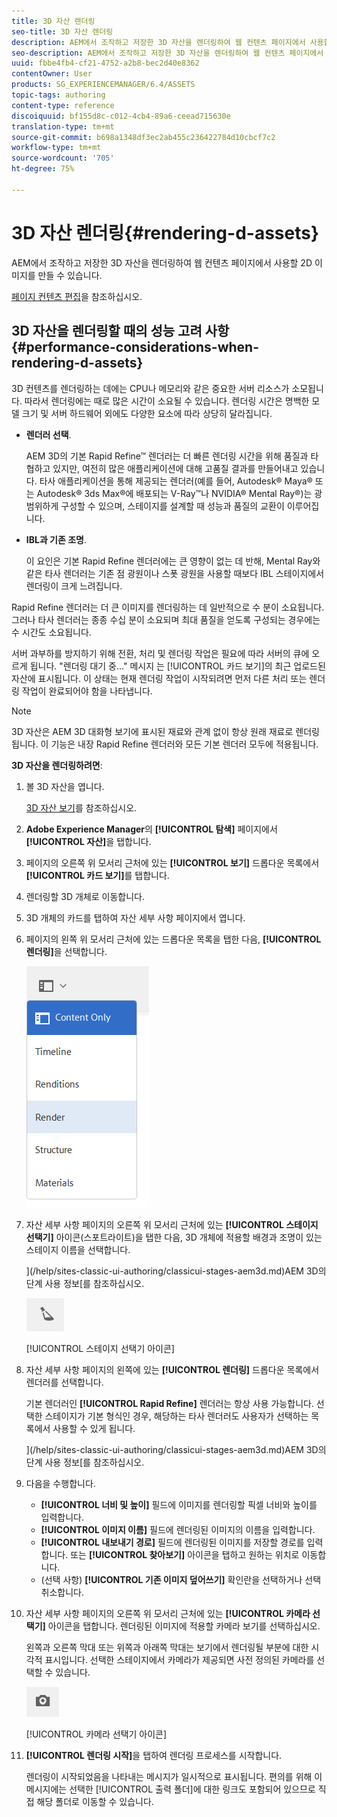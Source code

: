 ```yaml
---
title: 3D 자산 렌더링
seo-title: 3D 자산 렌더링
description: AEM에서 조작하고 저장한 3D 자산을 렌더링하여 웹 컨텐츠 페이지에서 사용할 2D 이미지를 만들 수 있습니다.
seo-description: AEM에서 조작하고 저장한 3D 자산을 렌더링하여 웹 컨텐츠 페이지에서 사용할 2D 이미지를 만들 수 있습니다.
uuid: fbbe4fb4-cf21-4752-a2b8-bec2d40e8362
contentOwner: User
products: SG_EXPERIENCEMANAGER/6.4/ASSETS
topic-tags: authoring
content-type: reference
discoiquuid: bf155d8c-c012-4cb4-89a6-ceead715630e
translation-type: tm+mt
source-git-commit: b698a1348df3ec2ab455c236422784d10cbcf7c2
workflow-type: tm+mt
source-wordcount: '705'
ht-degree: 75%

---
```



# 3D 자산 렌더링{#rendering-d-assets}

AEM에서 조작하고 저장한 3D 자산을 렌더링하여 웹 컨텐츠 페이지에서 사용할 2D 이미지를 만들 수 있습니다.

[페이지 컨텐츠 편집](/help/sites-authoring/qg-page-authoring.md#editing-your-page-content)을 참조하십시오.

## 3D 자산을 렌더링할 때의 성능 고려 사항 {#performance-considerations-when-rendering-d-assets}

3D 컨텐츠를 렌더링하는 데에는 CPU나 메모리와 같은 중요한 서버 리소스가 소모됩니다. 따라서 렌더링에는 때로 많은 시간이 소요될 수 있습니다. 렌더링 시간은 명백한 모델 크기 및 서버 하드웨어 외에도 다양한 요소에 따라 상당히 달라집니다.

* **렌더러 선택**.

    AEM 3D의 기본 Rapid Refine™ 렌더러는 더 빠른 렌더링 시간을 위해 품질과 타협하고 있지만, 여전히 많은 애플리케이션에 대해 고품질 결과를 만들어내고 있습니다. 타사 애플리케이션을 통해 제공되는 렌더러(예를 들어, Autodesk® Maya® 또는 Autodesk® 3ds Max®에 배포되는 V-Ray™나 NVIDIA® Mental Ray®)는 광범위하게 구성할 수 있으며, 스테이지를 설계할 때 성능과 품질의 교환이 이루어집니다.

* **IBL과 기존 조명**.

   이 요인은 기본 Rapid Refine 렌더러에는 큰 영향이 없는 데 반해, Mental Ray와 같은 타사 렌더러는 기존 점 광원이나 스폿 광원을 사용할 때보다 IBL 스테이지에서 렌더링이 크게 느려집니다.

Rapid Refine 렌더러는 더 큰 이미지를 렌더링하는 데 일반적으로 수 분이 소요됩니다. 그러나 타사 렌더러는 종종 수십 분이 소요되며 최대 품질을 얻도록 구성되는 경우에는 수 시간도 소요됩니다.

서버 과부하를 방지하기 위해 전환, 처리 및 렌더링 작업은 필요에 따라 서버의 큐에 오르게 됩니다. &quot;렌더링 대기 중...&quot; 메시지 는 [!UICONTROL 카드 보기]의 최근 업로드된 자산에 표시됩니다. 이 상태는 현재 렌더링 작업이 시작되려면 먼저 다른 처리 또는 렌더링 작업이 완료되어야 함을 나타냅니다.

>[!NOTE]
>
>3D 자산은 AEM 3D 대화형 보기에 표시된 재료와 관계 없이 항상 원래 재료로 렌더링됩니다. 이 기능은 내장 Rapid Refine 렌더러와 모든 기본 렌더러 모두에 적용됩니다.

**3D 자산을 렌더링하려면**:

1. 볼 3D 자산을 엽니다.

   [3D 자산 보기](/help/sites-classic-ui-authoring/classicui-view-3d-assets.md)를 참조하십시오.

1. **Adobe Experience Manager**&#x200B;의 **[!UICONTROL 탐색]** 페이지에서 **[!UICONTROL 자산]**&#x200B;을 탭합니다.
1. 페이지의 오른쪽 위 모서리 근처에 있는 **[!UICONTROL 보기]** 드롭다운 목록에서 **[!UICONTROL 카드 보기]**&#x200B;를 탭합니다.
1. 렌더링할 3D 개체로 이동합니다.

1. 3D 개체의 카드를 탭하여 자산 세부 사항 페이지에서 엽니다.
1. 페이지의 왼쪽 위 모서리 근처에 있는 드롭다운 목록을 탭한 다음, **[!UICONTROL 렌더링]**&#x200B;을 선택합니다.

   ![chlimage_1-13](assets/chlimage_1-13.png)

1. 자산 세부 사항 페이지의 오른쪽 위 모서리 근처에 있는 **[!UICONTROL 스테이지 선택기]** 아이콘(스포트라이트)을 탭한 다음, 3D 개체에 적용할 배경과 조명이 있는 스테이지 이름을 선택합니다.

   ](/help/sites-classic-ui-authoring/classicui-stages-aem3d.md)AEM 3D의 단계 사용 정보[를 참조하십시오.

   ![chlimage_1-14](assets/chlimage_1-14.png)

   [!UICONTROL 스테이지 선택기 아이콘]

1. 자산 세부 사항 페이지의 왼쪽에 있는 **[!UICONTROL 렌더링]** 드롭다운 목록에서 렌더러를 선택합니다.

   기본 렌더러인 **[!UICONTROL Rapid Refine]** 렌더러는 항상 사용 가능합니다. 선택한 스테이지가 기본 형식인 경우, 해당하는 타사 렌더러도 사용자가 선택하는 목록에서 사용할 수 있게 됩니다.

   ](/help/sites-classic-ui-authoring/classicui-stages-aem3d.md)AEM 3D의 단계 사용 정보[를 참조하십시오.

1. 다음을 수행합니다.

   * **[!UICONTROL 너비 및 높이]** 필드에 이미지를 렌더링할 픽셀 너비와 높이를 입력합니다.
   * **[!UICONTROL 이미지 이름]** 필드에 렌더링된 이미지의 이름을 입력합니다.
   * **[!UICONTROL 내보내기 경로]** 필드에 렌더링된 이미지를 저장할 경로를 입력합니다. 또는 **[!UICONTROL 찾아보기]** 아이콘을 탭하고 원하는 위치로 이동합니다.
   * (선택 사항) **[!UICONTROL 기존 이미지 덮어쓰기]** 확인란을 선택하거나 선택 취소합니다.

1. 자산 세부 사항 페이지의 오른쪽 위 모서리 근처에 있는 **[!UICONTROL 카메라 선택기]** 아이콘을 탭합니다. 렌더링된 이미지에 적용할 카메라 보기를 선택하십시오.

   왼쪽과 오른쪽 막대 또는 위쪽과 아래쪽 막대는 보기에서 렌더링될 부분에 대한 시각적 표시입니다. 선택한 스테이지에서 카메라가 제공되면 사전 정의된 카메라를 선택할 수 있습니다.

   ![chlimage_1-15](assets/chlimage_1-15.png)

   [!UICONTROL 카메라 선택기 아이콘]

1. **[!UICONTROL 렌더링 시작]**&#x200B;을 탭하여 렌더링 프로세스를 시작합니다.

   렌더링이 시작되었음을 나타내는 메시지가 일시적으로 표시됩니다. 편의를 위해 이 메시지에는 선택한 [!UICONTROL 출력 폴더]에 대한 링크도 포함되어 있으므로 직접 해당 폴더로 이동할 수 있습니다.

